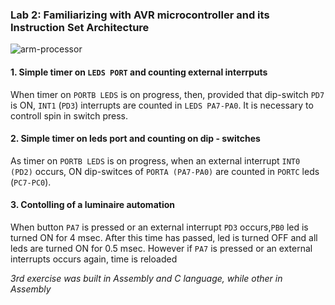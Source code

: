 ### Lab 2: Familiarizing with AVR  microcontroller and its Instruction Set Architecture

![arm-processor](https://user-images.githubusercontent.com/50829499/112064647-fbf79380-8b6b-11eb-86aa-8ed6cd905433.jpg)

#### 1. Simple timer on `LEDS PORT` and counting external interrputs 

When timer on `PORTB LEDS` is on progress, then, provided that dip-switch `PD7` is ON, `INT1` (`PD3`) interrupts are counted in `LEDS PΑ7-PΑ0`. It is necessary to controll spin in switch press.

#### 2. Simple timer on leds port and counting on dip - switches

As timer on `PORTB LEDS` is on progress, when an external interrupt `INT0 (PD2)` occurs, ON dip-switces of `PORTA (PA7-PA0)` are counted in `PORTC` leds (`PC7-PC0`).


#### 3. Contolling of a luminaire automation  

When button `PA7` is pressed or an external interrupt `PD3` occurs,`PB0` led is turned  ON for 4 msec. After this time has passed, led is turned OFF and all leds are turned ON for 0.5 msec. However if `PA7` is pressed or an external interrupts occurs again, time is reloaded

*3rd exercise was built in Assembly and C language, while other in Assembly*
